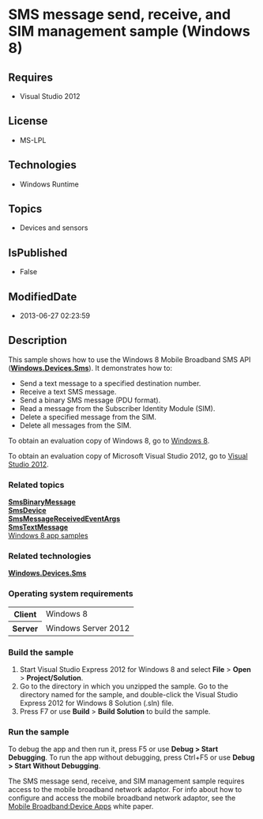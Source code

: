 # SMS message send, receive, and SIM management sample (Windows 8)
## Requires
* Visual Studio 2012
## License
* MS-LPL
## Technologies
* Windows Runtime
## Topics
* Devices and sensors
## IsPublished
* False
## ModifiedDate
* 2013-06-27 02:23:59
## Description

<div id="mainSection">
<p>This sample shows how to use the Windows&nbsp;8 Mobile Broadband SMS API (<a href="http://msdn.microsoft.com/library/windows/apps/br206567"><b>Windows.Devices.Sms</b></a>). It demonstrates how to:
</p>
<ul>
<li>Send a text message to a specified destination number. </li><li>Receive a text SMS message. </li><li>Send a binary SMS message (PDU format). </li><li>Read a message from the Subscriber Identity Module (SIM). </li><li>Delete a specified message from the SIM. </li><li>Delete all messages from the SIM. </li></ul>
<p></p>
<p>To obtain an evaluation copy of Windows&nbsp;8, go to <a href="http://go.microsoft.com/fwlink/p/?linkid=241655">
Windows&nbsp;8</a>.</p>
<p>To obtain an evaluation copy of Microsoft Visual Studio&nbsp;2012, go to <a href="http://go.microsoft.com/fwlink/p/?linkid=241656">
Visual Studio&nbsp;2012</a>.</p>
<h3><a id="related_topics"></a>Related topics</h3>
<dl><dt><a href="http://msdn.microsoft.com/library/windows/apps/br206502"><b>SmsBinaryMessage</b></a>
</dt><dt><a href="http://msdn.microsoft.com/library/windows/apps/br206511"><b>SmsDevice</b></a>
</dt><dt><a href="http://msdn.microsoft.com/library/windows/apps/br206539"><b>SmsMessageReceivedEventArgs</b></a>
</dt><dt><a href="http://msdn.microsoft.com/library/windows/apps/br206550"><b>SmsTextMessage</b></a>
</dt><dt><a href="http://go.microsoft.com/fwlink/p/?LinkID=227694">Windows 8 app samples</a>
</dt></dl>
<h3>Related technologies</h3>
<a href="http://msdn.microsoft.com/library/windows/apps/br206567"><b>Windows.Devices.Sms</b></a>
<h3>Operating system requirements</h3>
<table>
<tbody>
<tr>
<th>Client</th>
<td><dt>Windows&nbsp;8 </dt></td>
</tr>
<tr>
<th>Server</th>
<td><dt>Windows Server&nbsp;2012 </dt></td>
</tr>
</tbody>
</table>
<h3>Build the sample</h3>
<ol>
<li>Start Visual Studio Express&nbsp;2012 for Windows&nbsp;8 and select <b>File</b> &gt; <b>
Open</b> &gt; <b>Project/Solution</b>. </li><li>Go to the directory in which you unzipped the sample. Go to the directory named for the sample, and double-click the Visual Studio Express&nbsp;2012 for Windows&nbsp;8 Solution (.sln) file.
</li><li>Press F7 or use <b>Build</b> &gt; <b>Build Solution</b> to build the sample. </li></ol>
<h3>Run the sample</h3>
<p>To debug the app and then run it, press F5 or use <b>Debug &gt; Start Debugging</b>. To run the app without debugging, press Ctrl&#43;F5 or use
<b>Debug &gt; Start Without Debugging</b>.</p>
<p>The SMS message send, receive, and SIM management sample requires access to the mobile broadband network adaptor. For info about how to configure and access the mobile broadband network adaptor, see the
<a href="http://msdn.microsoft.com/en-us/library/windows/hardware/hh852368.aspx">
Mobile Broadband:Device Apps</a> white paper.</p>
</div>
